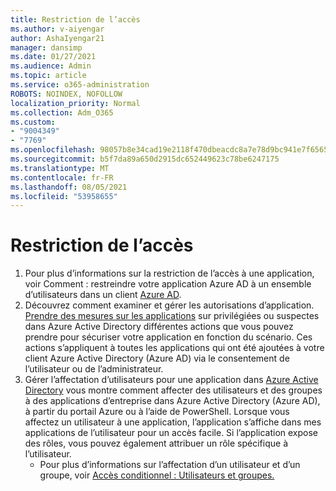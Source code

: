 ```yaml
---
title: Restriction de l’accès
ms.author: v-aiyengar
author: AshaIyengar21
manager: dansimp
ms.date: 01/27/2021
ms.audience: Admin
ms.topic: article
ms.service: o365-administration
ROBOTS: NOINDEX, NOFOLLOW
localization_priority: Normal
ms.collection: Adm_O365
ms.custom:
- "9004349"
- "7769"
ms.openlocfilehash: 98057b8e34cad19e2118f470dbeacdc8a7e78d9bc941e7f6565743201a541b56
ms.sourcegitcommit: b5f7da89a650d2915dc652449623c78be6247175
ms.translationtype: MT
ms.contentlocale: fr-FR
ms.lasthandoff: 08/05/2021
ms.locfileid: "53958655"
---
```

# <a name="restricting-access"></a>Restriction de l’accès

1. Pour plus d’informations sur la restriction de l’accès à une application, voir Comment : restreindre votre application Azure AD à un ensemble d’utilisateurs dans un client [Azure AD](https://docs.microsoft.com/azure/active-directory/develop/howto-restrict-your-app-to-a-set-of-users).
1. Découvrez comment examiner et gérer les autorisations d’application. [Prendre des mesures sur les applications](https://docs.microsoft.com/azure/active-directory/manage-apps/manage-application-permissions#control-access-to-an-application) sur privilégiées ou suspectes dans Azure Active Directory différentes actions que vous pouvez prendre pour sécuriser votre application en fonction du scénario. Ces actions s’appliquent à toutes les applications qui ont été ajoutées à votre client Azure Active Directory (Azure AD) via le consentement de l’utilisateur ou de l’administrateur.
1. Gérer l’affectation d’utilisateurs pour une application dans [Azure Active Directory](https://docs.microsoft.com/azure/active-directory/manage-apps/assign-user-or-group-access-portal#configure-an-application-to-require-user-assignment) vous montre comment affecter des utilisateurs et des groupes à des applications d’entreprise dans Azure Active Directory (Azure AD), à partir du portail Azure ou à l’aide de PowerShell. Lorsque vous affectez un utilisateur à une application, l’application s’affiche dans mes applications de l’utilisateur pour un accès facile. Si l’application expose des rôles, vous pouvez également attribuer un rôle spécifique à l’utilisateur.
    - Pour plus d’informations sur l’affectation d’un utilisateur et d’un groupe, voir [Accès conditionnel : Utilisateurs et groupes.](https://docs.microsoft.com/azure/active-directory/conditional-access/concept-conditional-access-users-groups)
